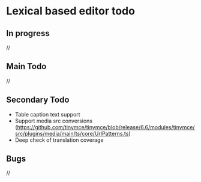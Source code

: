 # Lexical based editor todo

## In progress

//

## Main Todo

//

## Secondary Todo

- Table caption text support
- Support media src conversions (https://github.com/tinymce/tinymce/blob/release/6.6/modules/tinymce/src/plugins/media/main/ts/core/UrlPatterns.ts)
- Deep check of translation coverage

## Bugs

//